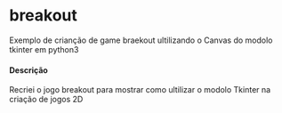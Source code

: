 # breakout
Exemplo de crianção de game braekout ultilizando o Canvas do modolo tkinter em python3
#### Descrição
Recriei o jogo breakout para mostrar como ultilizar o modolo Tkinter na criação de jogos 2D

